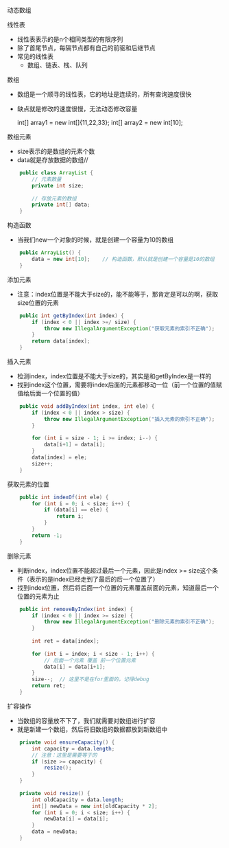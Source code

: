 动态数组

线性表

- 线性表表示的是n个相同类型的有限序列
- 除了首尾节点，每隔节点都有自己的前驱和后继节点
- 常见的线性表
  - 数组、链表、栈、队列

数组

- 数组是一个顺寻的线性表，它的地址是连续的，所有查询速度很快
- 缺点就是修改的速度很慢，无法动态修改容量

    int[] array1 = new int[]{11,22,33};
    int[] array2 = new int[10];

数组元素

- size表示的是数组的元素个数
- data就是存放数据的数组//

```java
    public class ArrayList {
        // 元素数量
        private int size;
    
        // 存放元素的数组
        private int[] data;
    }
```

构造函数

- 当我们new一个对象的时候，就是创建一个容量为10的数组
```java
    public ArrayList() {
        data = new int[10];    // 构造函数，默认就是创建一个容量是10的数组
    }
```

添加元素

- 注意：index位置是不能大于size的，能不能等于，那肯定是可以的啊，获取size位置的元素
```java
    public int getByIndex(int index) {
        if (index < 0 || index >=/ size) {
            throw new IllegalArgumentException("获取元素的索引不正确");
        }
        return data[index];
    }
```

插入元素

- 检测index，index位置是不能大于size的，其实是和getByIndex是一样的
- 找到index这个位置，需要将index后面的元素都移动一位（前一个位置的值赋值给后面一个位置的值）
```java
    public void addByIndex(int index, int ele) {
        if (index < 0 || index > size) {
            throw new IllegalArgumentException("插入元素的索引不正确");
        }
    
        for (int i = size - 1; i >= index; i--) {
            data[i+1] = data[i];
        }
        data[index] = ele;
        size++;
    }
```

获取元素的位置
```java
    public int indexOf(int ele) {
        for (int i = 0; i < size; i++) {
            if (data[i] == ele) {
                return i;
            }
        }
        return -1;
    }
```
删除元素

- 判断index，index位置不能超过最后一个元素，因此是index >= size这个条件（表示的是index已经走到了最后的后一个位置了）
- 找到index位置，然后将后面一个位置的元素覆盖前面的元素，知道最后一个位置的元素为止
```java
    public int removeByIndex(int index) {
        if (index < 0 || index >= size) {
            throw new IllegalArgumentException("删除元素的索引不正确");
        }
    
        int ret = data[index];
    
        for (int i = index; i < size - 1; i++) {
            // 后面一个元素 覆盖 前一个位置元素
            data[i] = data[i+1];
        }
        size--;  // 这里不是在for里面的，记得debug
        return ret;
    }
```

扩容操作

- 当数组的容量放不下了，我们就需要对数组进行扩容
- 就是新建一个数组，然后将旧数组的数据都放到新数组中
```java
    private void ensureCapacity() {
        int capacity = data.length;
        // 注意：这里是需要等于的
        if (size >= capacity) {
            resize();
        }
    }
    
    private void resize() {
        int oldCapacity = data.length;
        int[] newData = new int[oldCapacity * 2];
        for (int i = 0; i < size; i++) {
            newData[i] = data[i];
        }
        data = newData;
    }
```




